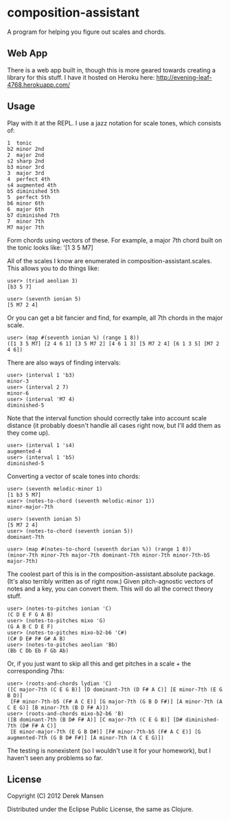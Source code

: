 # composition-assistant

A program for helping you figure out scales and chords.

## Web App

There is a web app built in, though this is more geared towards creating a library for this stuff. I have it hosted on Heroku here: http://evening-leaf-4768.herokuapp.com/

## Usage

Play with it at the REPL. I use a jazz notation for scale tones, which consists of:

    1  tonic
    b2 minor 2nd
    2  major 2nd
    s2 sharp 2nd
    b3 minor 3rd
    3  major 3rd
    4  perfect 4th
    s4 augmented 4th
    b5 diminished 5th
    5  perfect 5th
    b6 minor 6th
    6  major 6th
    b7 diminished 7th
    7  minor 7th
    M7 major 7th

Form chords using vectors of these. For example, a major 7th chord built on the tonic looks like: '[1 3 5 M7]

All of the scales I know are enumerated in composition-assistant.scales. This allows you to do things like:

    user> (triad aeolian 3)
    [b3 5 7]

    user> (seventh ionian 5)
    [5 M7 2 4]

Or you can get a bit fancier and find, for example, all 7th chords in the major scale.

    user> (map #(seventh ionian %) (range 1 8))
    ([1 3 5 M7] [2 4 6 1] [3 5 M7 2] [4 6 1 3] [5 M7 2 4] [6 1 3 5] [M7 2 4 6])

There are also ways of finding intervals:

    user> (interval 1 'b3)
    minor-3
    user> (interval 2 7)
    minor-6
    user> (interval 'M7 4)
    diminished-5

Note that the interval function should correctly take into account scale distance (it probably doesn't handle all cases right now, but I'll add them as they come up).

    user> (interval 1 's4)
    augmented-4
    user> (interval 1 'b5)
    diminished-5

Converting a vector of scale tones into chords:

    user> (seventh melodic-minor 1)
    [1 b3 5 M7]
    user> (notes-to-chord (seventh melodic-minor 1))
    minor-major-7th

    user> (seventh ionian 5)
    [5 M7 2 4]
    user> (notes-to-chord (seventh ionian 5))
    dominant-7th

    user> (map #(notes-to-chord (seventh dorian %)) (range 1 8))
    (minor-7th minor-7th major-7th dominant-7th minor-7th minor-7th-b5 major-7th)

The coolest part of this is in the composition-assistant.absolute package. (It's also terribly written as of right now.) Given pitch-agnostic vectors of notes and a key, you can convert them. This will do all the correct theory stuff.

    user> (notes-to-pitches ionian 'C)
    (C D E F G A B)
    user> (notes-to-pitches mixo 'G)
    (G A B C D E F)
    user> (notes-to-pitches mixo-b2-b6 'C#)
    (C# D E# F# G# A B)
    user> (notes-to-pitches aeolian 'Bb)
    (Bb C Db Eb F Gb Ab)

Or, if you just want to skip all this and get pitches in a scale + the corresponding 7ths:

    user> (roots-and-chords lydian 'C)
    ([C major-7th (C E G B)] [D dominant-7th (D F# A C)] [E minor-7th (E G B D)]
     [F# minor-7th-b5 (F# A C E)] [G major-7th (G B D F#)] [A minor-7th (A C E G)] [B minor-7th (B D F# A)])
    user> (roots-and-chords mixo-b2-b6 'B)
    ([B dominant-7th (B D# F# A)] [C major-7th (C E G B)] [D# diminished-7th (D# F# A C)]
     [E minor-major-7th (E G B D#)] [F# minor-7th-b5 (F# A C E)] [G augmented-7th (G B D# F#)] [A minor-7th (A C E G)])

The testing is nonexistent (so I wouldn't use it for your homework), but I haven't seen any problems so far.

## License

Copyright (C) 2012 Derek Mansen

Distributed under the Eclipse Public License, the same as Clojure.
